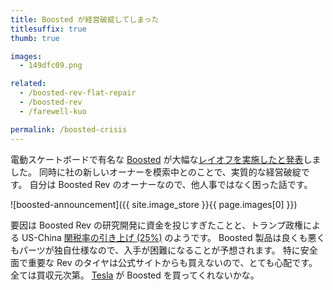 ```yaml
---
title: Boosted が経営破綻してしまった
titlesuffix: true
thumb: true

images:
  - 149dfc09.png

related:
  - /boosted-rev-flat-repair
  - /boosted-rev
  - /farewell-kuo

permalink: /boosted-crisis
---
```


電動スケートボードで有名な [Boosted](https://en.wikipedia.org/wiki/Boosted_(company)) が大幅な[レイオフを実施したと発表](https://blog.boostedboards.com/a-message-to-the-boosted-community/)しました。
同時に社の新しいオーナーを模索中とのことで、実質的な経営破綻です。
自分は Boosted Rev のオーナーなので、他人事ではなく困った話です。

![boosted-announcement]({{ site.image_store }}{{ page.images[0] }})

要因は Boosted Rev の研究開発に資金を投じすぎたことと、トランプ政権による US-China [関税率の引き上げ (25%)](https://electrek.co/2018/08/08/electric-bicycle-prices-rising-imports-tariffs/) のようです。
Boosted 製品は良くも悪くもパーツが独自仕様なので、入手が困難になることが予想されます。
特に安全面で重要な Rev のタイヤは公式サイトからも買えないので、とても心配です。
全ては買収元次第。
[Tesla](https://ja.wikipedia.org/wiki/%E3%83%86%E3%82%B9%E3%83%A9_(%E4%BC%9A%E7%A4%BE)) が Boosted を買ってくれないかな。
